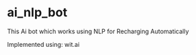 # ai_nlp_bot

This Ai bot which works using NLP for Recharging Automatically

Implemented using: wit.ai
